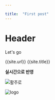 ```yaml
---

title:  "First post"
---
```


# Header
Let's go

{{site.url}}
{{site.title}}

**실시간으로 반영**

![활주로]({{site.url}}\images\2024-02-08-first\활주로.webp)

![logo]({{site.url}}\images\2024-02-08-first\logo.png)
